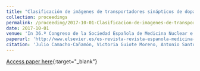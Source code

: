 ```yaml
---
title: "Clasificación de imágenes de transportadores sinápticos de dopamina con 123I-Ioflupano mediante técnicas de aprendizaje automático"
collection: proceedings
permalink: /proceeding/2017-10-01-Clasificacion-de-imagenes-de-transportadores-sinapticos-de-dopamina-con-123I-Ioflupano-mediante-tecn
date: 2017-10-01
venue: 'In 36.º Congreso de la Sociedad Española de Medicina Nuclear e Imagen Molecular'
paperurl: 'http://www.elsevier.es/es-revista-revista-espanola-medicina-nuclear-e-125-congresos-36-congreso-sociedad-espanola-medicina-50-sesion-neurociencias-3399-comunicacion-clasificacin-de-imgenes-de-transportadores-38614'
citation: 'Julio Camacho-Cañamón, Victoria Guiote Moreno, Antonio Santos Bueno, Ester Rodríguez-Cáceres, Elvira Carmona Asenjo, Juan Antonio Casas, **Pedro Antonio Gutiérrez**, César Hervás-Martínez, &quot;Clasificación de imágenes de transportadores sinápticos de dopamina con 123I-Ioflupano mediante técnicas de aprendizaje automático.&quot; In 36.º Congreso de la Sociedad Española de Medicina Nuclear e Imagen Molecular, Revista Española de Medicina Nuclear e Imagen Molecular, Vol. Sup 1(36), 2017, Palma de Mallorca (Spain), pp.5.'
---
```

[Access paper here](http://www.elsevier.es/es-revista-revista-espanola-medicina-nuclear-e-125-congresos-36-congreso-sociedad-espanola-medicina-50-sesion-neurociencias-3399-comunicacion-clasificacin-de-imgenes-de-transportadores-38614){:target="_blank"}
